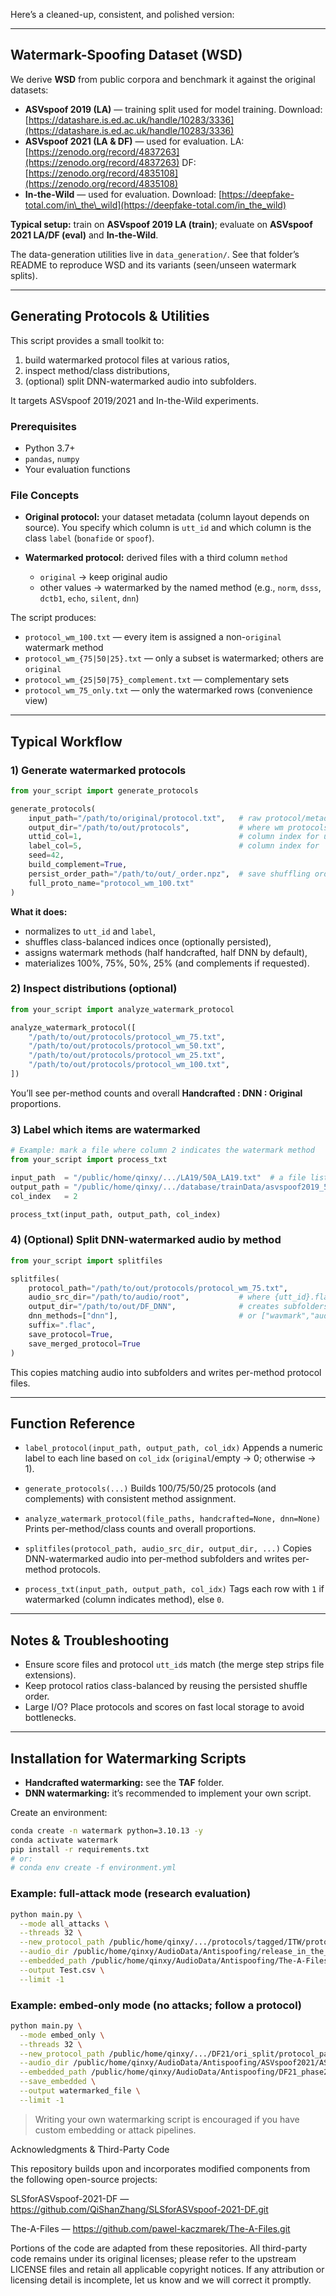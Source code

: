 Here’s a cleaned-up, consistent, and polished version:

---

## Watermark-Spoofing Dataset (WSD)

We derive **WSD** from public corpora and benchmark it against the original datasets:

* **ASVspoof 2019 (LA)** — training split used for model training.
  Download: [https://datashare.is.ed.ac.uk/handle/10283/3336](https://datashare.is.ed.ac.uk/handle/10283/3336)
* **ASVspoof 2021 (LA & DF)** — used for evaluation.
  LA: [https://zenodo.org/record/4837263](https://zenodo.org/record/4837263)
  DF: [https://zenodo.org/record/4835108](https://zenodo.org/record/4835108)
* **In-the-Wild** — used for evaluation.
  Download: [https://deepfake-total.com/in\_the\_wild](https://deepfake-total.com/in_the_wild)

**Typical setup:** train on **ASVspoof 2019 LA (train)**; evaluate on **ASVspoof 2021 LA/DF (eval)** and **In-the-Wild**.

The data-generation utilities live in `data_generation/`. See that folder’s README to reproduce WSD and its variants (seen/unseen watermark splits).

---

## Generating Protocols & Utilities

This script provides a small toolkit to:

1. build watermarked protocol files at various ratios,
2. inspect method/class distributions,
3. (optional) split DNN-watermarked audio into subfolders.

It targets ASVspoof 2019/2021 and In-the-Wild experiments.

### Prerequisites

* Python 3.7+
* `pandas`, `numpy`
* Your evaluation functions

### File Concepts

* **Original protocol:** your dataset metadata (column layout depends on source). You specify which column is `utt_id` and which column is the class `label` (`bonafide` or `spoof`).
* **Watermarked protocol:** derived files with a third column `method`

  * `original` → keep original audio
  * other values → watermarked by the named method (e.g., `norm`, `dsss`, `dctb1`, `echo`, `silent`, `dnn`)

The script produces:

* `protocol_wm_100.txt` — every item is assigned a non-`original` watermark method
* `protocol_wm_{75|50|25}.txt` — only a subset is watermarked; others are `original`
* `protocol_wm_{25|50|75}_complement.txt` — complementary sets
* `protocol_wm_75_only.txt` — only the watermarked rows (convenience view)

---

## Typical Workflow

### 1) Generate watermarked protocols

```python
from your_script import generate_protocols

generate_protocols(
    input_path="/path/to/original/protocol.txt",   # raw protocol/metadata
    output_dir="/path/to/out/protocols",           # where wm protocols are written
    uttid_col=1,                                   # column index for utt_id
    label_col=5,                                   # column index for 'bonafide'/'spoof'
    seed=42,
    build_complement=True,
    persist_order_path="/path/to/out/_order.npz",  # save shuffling order for reproducibility
    full_proto_name="protocol_wm_100.txt"
)
```

**What it does:**

* normalizes to `utt_id` and `label`,
* shuffles class-balanced indices once (optionally persisted),
* assigns watermark methods (half handcrafted, half DNN by default),
* materializes 100%, 75%, 50%, 25% (and complements if requested).

### 2) Inspect distributions (optional)

```python
from your_script import analyze_watermark_protocol

analyze_watermark_protocol([
    "/path/to/out/protocols/protocol_wm_75.txt",
    "/path/to/out/protocols/protocol_wm_50.txt",
    "/path/to/out/protocols/protocol_wm_25.txt",
    "/path/to/out/protocols/protocol_wm_100.txt",
])
```

You’ll see per-method counts and overall **Handcrafted : DNN : Original** proportions.

### 3) Label which items are watermarked

```python
# Example: mark a file where column 2 indicates the watermark method
from your_script import process_txt

input_path  = "/public/home/qinxy/.../LA19/50A_LA19.txt"  # a file listing 50% watermarked items
output_path = "/public/home/qinxy/.../database/trainData/asvspoof2019_50_watermarked_train.txt"
col_index   = 2

process_txt(input_path, output_path, col_index)
```

### 4) (Optional) Split DNN-watermarked audio by method

```python
from your_script import splitfiles

splitfiles(
    protocol_path="/path/to/out/protocols/protocol_wm_75.txt",
    audio_src_dir="/path/to/audio/root",           # where {utt_id}.flac lives
    output_dir="/path/to/out/DF_DNN",              # creates subfolders per method
    dnn_methods=["dnn"],                           # or ["wavmark","audioseal","timbre"]
    suffix=".flac",
    save_protocol=True,
    save_merged_protocol=True
)
```

This copies matching audio into subfolders and writes per-method protocol files.

---

## Function Reference

* `label_protocol(input_path, output_path, col_idx)`
  Appends a numeric label to each line based on `col_idx` (`original`/empty → 0; otherwise → 1).

* `generate_protocols(...)`
  Builds 100/75/50/25 protocols (and complements) with consistent method assignment.

* `analyze_watermark_protocol(file_paths, handcrafted=None, dnn=None)`
  Prints per-method/class counts and overall proportions.

* `splitfiles(protocol_path, audio_src_dir, output_dir, ...)`
  Copies DNN-watermarked audio into per-method subfolders and writes per-method protocols.

* `process_txt(input_path, output_path, col_idx)`
  Tags each row with `1` if watermarked (column indicates method), else `0`.

---

## Notes & Troubleshooting

* Ensure score files and protocol `utt_id`s match (the merge step strips file extensions).
* Keep protocol ratios class-balanced by reusing the persisted shuffle order.
* Large I/O? Place protocols and scores on fast local storage to avoid bottlenecks.

---

## Installation for Watermarking Scripts

* **Handcrafted watermarking:** see the **TAF** folder.
* **DNN watermarking:** it’s recommended to implement your own script.

Create an environment:

```bash
conda create -n watermark python=3.10.13 -y
conda activate watermark
pip install -r requirements.txt
# or:
# conda env create -f environment.yml
```

### Example: full-attack mode (research evaluation)

```bash
python main.py \
  --mode all_attacks \
  --threads 32 \
  --new_protocol_path /public/home/qinxy/.../protocols/tagged/ITW/protocol_wm_75.txt \
  --audio_dir /public/home/qinxy/AudioData/Antispoofing/release_in_the_wild \
  --embedded_path /public/home/qinxy/AudioData/Antispoofing/The-A-Files-master/test1 \
  --output Test.csv \
  --limit -1
```

### Example: embed-only mode (no attacks; follow a protocol)

```bash
python main.py \
  --mode embed_only \
  --threads 32 \
  --new_protocol_path /public/home/qinxy/.../DF21/ori_split/protocol_part_8.txt \
  --audio_dir /public/home/qinxy/AudioData/Antispoofing/ASVspoof2021/ASVspoof2021_DF_eval/flac/ \
  --embedded_path /public/home/qinxy/AudioData/Antispoofing/DF21_phase2 \
  --save_embedded \
  --output watermarked_file \
  --limit -1
```

> Writing your own watermarking script is encouraged if you have custom embedding or attack pipelines.


Acknowledgments & Third-Party Code

This repository builds upon and incorporates modified components from the following open-source projects:

SLSforASVspoof-2021-DF — https://github.com/QiShanZhang/SLSforASVspoof-2021-DF.git

The-A-Files — https://github.com/pawel-kaczmarek/The-A-Files.git

Portions of the code are adapted from these repositories. All third-party code remains under its original licenses; please refer to the upstream LICENSE files and retain all applicable copyright notices. If any attribution or licensing detail is incomplete, let us know and we will correct it promptly.